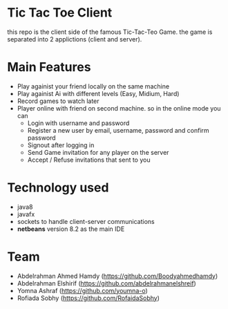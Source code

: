# Tic Tac Toe Client
this repo is the client side of the famous Tic-Tac-Teo Game. the game is separated into 2 applictions (client and server).

# Main Features
- Play againist your friend locally on the same machine
- Play againist Ai with different levels (Easy, Midium, Hard)
- Record games to watch later
- Player online with friend on second machine. so in the online mode you can
    - Login with username and password
    - Register a new user by email, username, password and confirm password
    - Signout after logging in
    - Send Game invitation for any player on the server
    - Accept / Refuse invitations that sent to you

# Technology used
- java8
- javafx
- sockets to handle client-server communications
- **netbeans** version 8.2 as the main IDE


# Team
- Abdelrahman Ahmed Hamdy (https://github.com/Boodyahmedhamdy)
- Abdelrahman Elshirif (https://github.com/abdelrahmanelshreif)
- Yomna Ashraf (https://github.com/youmna-o)
- Rofiada Sobhy (https://github.com/RofaidaSobhy)
